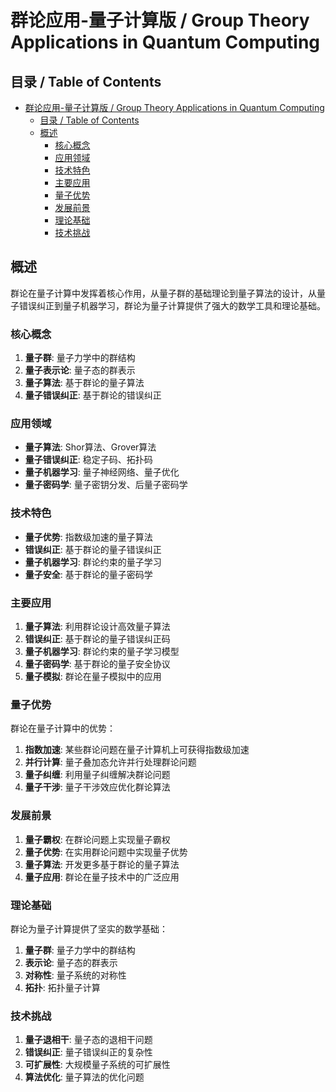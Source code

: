 # 群论应用-量子计算版 / Group Theory Applications in Quantum Computing

## 目录 / Table of Contents

- [群论应用-量子计算版 / Group Theory Applications in Quantum Computing](#群论应用-量子计算版--group-theory-applications-in-quantum-computing)
  - [目录 / Table of Contents](#目录--table-of-contents)
  - [概述](#概述)
    - [核心概念](#核心概念)
    - [应用领域](#应用领域)
    - [技术特色](#技术特色)
    - [主要应用](#主要应用)
    - [量子优势](#量子优势)
    - [发展前景](#发展前景)
    - [理论基础](#理论基础)
    - [技术挑战](#技术挑战)

## 概述

群论在量子计算中发挥着核心作用，从量子群的基础理论到量子算法的设计，从量子错误纠正到量子机器学习，群论为量子计算提供了强大的数学工具和理论基础。

### 核心概念

1. **量子群**: 量子力学中的群结构
2. **量子表示论**: 量子态的群表示
3. **量子算法**: 基于群论的量子算法
4. **量子错误纠正**: 基于群论的错误纠正

### 应用领域

- **量子算法**: Shor算法、Grover算法
- **量子错误纠正**: 稳定子码、拓扑码
- **量子机器学习**: 量子神经网络、量子优化
- **量子密码学**: 量子密钥分发、后量子密码学

### 技术特色

- **量子优势**: 指数级加速的量子算法
- **错误纠正**: 基于群论的量子错误纠正
- **量子机器学习**: 群论约束的量子学习
- **量子安全**: 基于群论的量子密码学

### 主要应用

1. **量子算法**: 利用群论设计高效量子算法
2. **错误纠正**: 基于群论的量子错误纠正码
3. **量子机器学习**: 群论约束的量子学习模型
4. **量子密码学**: 基于群论的量子安全协议
5. **量子模拟**: 群论在量子模拟中的应用

### 量子优势

群论在量子计算中的优势：

1. **指数加速**: 某些群论问题在量子计算机上可获得指数级加速
2. **并行计算**: 量子叠加态允许并行处理群论问题
3. **量子纠缠**: 利用量子纠缠解决群论问题
4. **量子干涉**: 量子干涉效应优化群论算法

### 发展前景

1. **量子霸权**: 在群论问题上实现量子霸权
2. **量子优势**: 在实用群论问题中实现量子优势
3. **量子算法**: 开发更多基于群论的量子算法
4. **量子应用**: 群论在量子技术中的广泛应用

### 理论基础

群论为量子计算提供了坚实的数学基础：

1. **量子群**: 量子力学中的群结构
2. **表示论**: 量子态的群表示
3. **对称性**: 量子系统的对称性
4. **拓扑**: 拓扑量子计算

### 技术挑战

1. **量子退相干**: 量子态的退相干问题
2. **错误纠正**: 量子错误纠正的复杂性
3. **可扩展性**: 大规模量子系统的可扩展性
4. **算法优化**: 量子算法的优化问题
